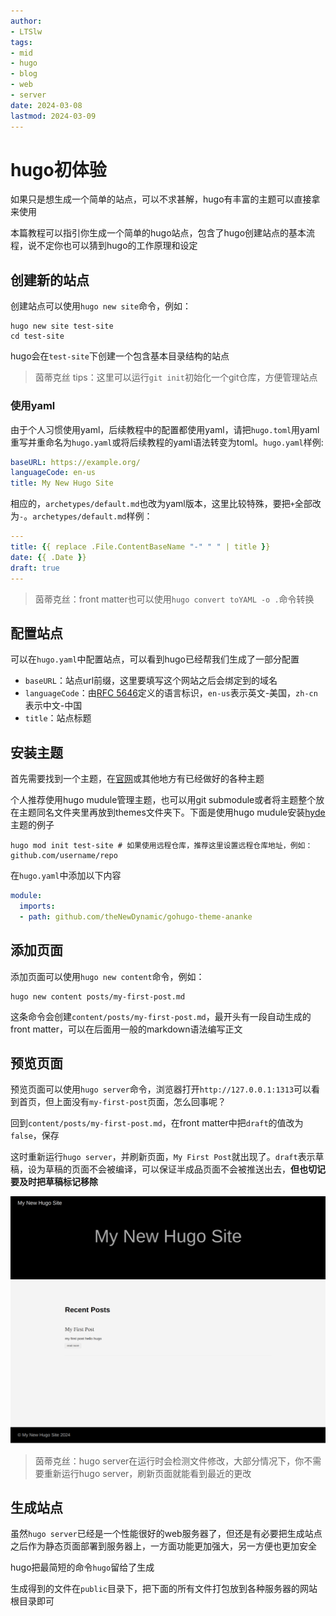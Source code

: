 ```yaml
---
author:
- LTSlw
tags:
- mid
- hugo
- blog
- web
- server
date: 2024-03-08
lastmod: 2024-03-09
---
```


# hugo初体验

如果只是想生成一个简单的站点，可以不求甚解，hugo有丰富的主题可以直接拿来使用

本篇教程可以指引你生成一个简单的hugo站点，包含了hugo创建站点的基本流程，说不定你也可以猜到hugo的工作原理和设定

## 创建新的站点

创建站点可以使用`hugo new site`命令，例如：

``` shell
hugo new site test-site
cd test-site
```

hugo会在`test-site`下创建一个包含基本目录结构的站点

> 茵蒂克丝 tips：这里可以运行`git init`初始化一个git仓库，方便管理站点

### 使用yaml

由于个人习惯使用yaml，后续教程中的配置都使用yaml，请把`hugo.toml`用yaml重写并重命名为`hugo.yaml`或将后续教程的yaml语法转变为toml。`hugo.yaml`样例:

``` yaml
baseURL: https://example.org/
languageCode: en-us
title: My New Hugo Site
```

相应的，`archetypes/default.md`也改为yaml版本，这里比较特殊，要把`+`全部改为`-`。`archetypes/default.md`样例：

``` yaml
---
title: {{ replace .File.ContentBaseName "-" " " | title }}
date: {{ .Date }}
draft: true
---
```

> 茵蒂克丝：front matter也可以使用`hugo convert toYAML -o .`命令转换

## 配置站点

可以在`hugo.yaml`中配置站点，可以看到hugo已经帮我们生成了一部分配置

- `baseURL`：站点url前缀，这里要填写这个网站之后会绑定到的域名
- `languageCode`：由[RFC 5646](https://datatracker.ietf.org/doc/html/rfc5646)定义的语言标识，`en-us`表示英文-美国，`zh-cn`表示中文-中国
- `title`：站点标题

## 安装主题

首先需要找到一个主题，在[官网](https://themes.gohugo.io/)或其他地方有已经做好的各种主题

个人推荐使用hugo mudule管理主题，也可以用git submodule或者将主题整个放在主题同名文件夹里再放到themes文件夹下。下面是使用hugo mudule安装[hyde](https://github.com/spf13/hyde)主题的例子

``` shell
hugo mod init test-site # 如果使用远程仓库，推荐这里设置远程仓库地址，例如：github.com/username/repo
```

在`hugo.yaml`中添加以下内容

``` yaml
module:
  imports:
  - path: github.com/theNewDynamic/gohugo-theme-ananke
```

## 添加页面

添加页面可以使用`hugo new content`命令，例如：

``` shell
hugo new content posts/my-first-post.md
```

这条命令会创建`content/posts/my-first-post.md`，最开头有一段自动生成的front matter，可以在后面用一般的markdown语法编写正文

## 预览页面

预览页面可以使用`hugo server`命令，浏览器打开`http://127.0.0.1:1313`可以看到首页，但上面没有`my-first-post`页面，怎么回事呢？

回到`content/posts/my-first-post.md`，在front matter中把`draft`的值改为`false`，保存

这时重新运行`hugo server`，并刷新页面，`My First Post`就出现了。`draft`表示草稿，设为草稿的页面不会被编译，可以保证半成品页面不会被推送出去，**但也切记要及时把草稿标记移除**

![第一个hugo站点](imgs/01_00_first_site.png)

> 茵蒂克丝：hugo server在运行时会检测文件修改，大部分情况下，你不需要重新运行hugo server，刷新页面就能看到最近的更改

## 生成站点

虽然`hugo server`已经是一个性能很好的web服务器了，但还是有必要把生成站点之后作为静态页面部署到服务器上，一方面功能更加强大，另一方便也更加安全

hugo把最简短的命令`hugo`留给了生成

生成得到的文件在`public`目录下，把下面的所有文件打包放到各种服务器的网站根目录即可
